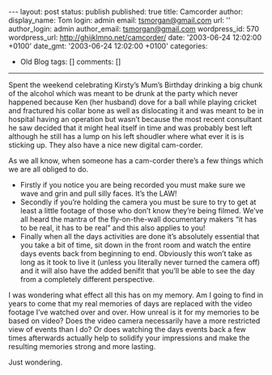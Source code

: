 <a href="#"></a>---
layout: post
status: publish
published: true
title: Camcorder
author:
  display_name: Tom
  login: admin
  email: tsmorgan@gmail.com
  url: ''
author_login: admin
author_email: tsmorgan@gmail.com
wordpress_id: 570
wordpress_url: http://ghijklmno.net/camcorder/
date: '2003-06-24 12:02:00 +0100'
date_gmt: '2003-06-24 12:02:00 +0100'
categories:
- Old Blog
tags: []
comments: []
---
<p>Spent the weekend celebrating Kirsty&#8217;s Mum&#8217;s Birthday drinking a big chunk of the alcohol which was meant to be drunk at the party which never happened because Ken (her husband) dove for a ball while playing cricket and fractured his collar bone as well as dislocating it and was meant to be in hospital having an operation but wasn&#8217;t because the most recent consultant he saw decided that it might heal itself in time and was probably best left although he still has a lump on his left shoudler where what ever it is is sticking up. They also have a nice new digital cam-corder.</p>

<p class="firstpar">As we all know, when someone has a cam-corder there&#8217;s a few things which we are all obliged to do.</p>

<ul>
<li>Firstly if you notice you are being recorded you must make sure we wave and grin and pull silly faces. It&#8217;s the LAW!</li>
<li>Secondly if you&#8217;re holding the camera you must be sure to try to get at least a little footage of those who don&#8217;t know they&#8217;re being filmed. We&#8217;ve all heard the mantra of the fly-on-the-wall documentary makers &#8220;it has to be real, it has to be real&#8221; and this also applies to you!</li>
<li>Finally when all the days activities are done it&#8217;s absolutely essential that you take a bit of time, sit down in the front room and watch the entire days events back from beginning to end. Obviously this won&#8217;t take as long as it took to live it (unless you literally never turned the camera off) and it will also have the added benifit that you&#8217;ll be able to see the day from a completely different perspective.</li>
</ul>
<p class="firstpar">I was wondering what effect all this has on my memory. Am I going to find in years to come that my real memories of days are replaced with the video footage I&#8217;ve watched over and over. How unreal is it for my memories to be based on video? Does the video camera necessarily have a more restricted view of events than I do? Or does watching the days events back a few times afterwards actually help to solidify your impressions and make the resulting memories strong and more lasting.</p>

<p class="firstpar">Just wondering.</p>

